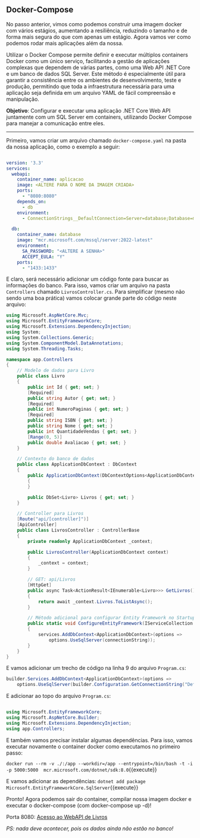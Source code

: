 ## Docker-Compose

No passo anterior, vimos como podemos construir uma imagem docker com vários estágios, aumentando a resiliência, reduzindo o tamanho e de forma mais segura do que com apenas um estágio. Agora vamos ver como podemos rodar mais aplicações além da nossa.

Utilizar o Docker Compose permite definir e executar múltiplos containers Docker como um único serviço, facilitando a gestão de aplicações complexas que dependem de várias partes, como uma Web API .NET Core e um banco de dados SQL Server. Este método é especialmente útil para garantir a consistência entre os ambientes de desenvolvimento, teste e produção, permitindo que toda a infraestrutura necessária para uma aplicação seja definida em um arquivo YAML de fácil compreensão e manipulação.

**Objetivo**: Configurar e executar uma aplicação .NET Core Web API juntamente com um SQL Server em containers, utilizando Docker Compose para manejar a comunicação entre eles.

---

Primeiro, vamos criar um arquivo chamado `docker-compose.yaml` na pasta da nossa aplicação, como o exemplo a seguir:

```yaml

version: '3.3'
services:
  webapi:
    container_name: aplicacao
    image: <ALTERE PARA O NOME DA IMAGEM CRIADA>
    ports:
      - "8080:8080"
    depends_on:
      - db
    environment:
      - ConnectionStrings__DefaultConnection=Server=database;Database=master;User=sa;Password=<ALTERE A SENHA>;Encrypt=false;

  db:
    container_name: database
    image: "mcr.microsoft.com/mssql/server:2022-latest"
    environment:
      SA_PASSWORD: "<ALTERE A SENHA>"
      ACCEPT_EULA: "Y"
    ports:
      - "1433:1433"

```

E claro, será necessário adicionar um código fonte para buscar as informações do banco. Para isso, vamos criar um arquivo na pasta `Controllers` chamado `LivrosController.cs`. Para simplificar (mesmo não sendo uma boa prática) vamos colocar grande parte do código neste arquivo:

```cs
using Microsoft.AspNetCore.Mvc;
using Microsoft.EntityFrameworkCore;
using Microsoft.Extensions.DependencyInjection;
using System;
using System.Collections.Generic;
using System.ComponentModel.DataAnnotations;
using System.Threading.Tasks;

namespace app.Controllers
{
    // Modelo de dados para Livro
    public class Livro
    {
        public int Id { get; set; }
        [Required]
        public string Autor { get; set; }
        [Required]
        public int NumeroPaginas { get; set; }
        [Required]
        public string ISBN { get; set; }
        public string Nome { get; set; }
        public int QuantidadeVendas { get; set; }
        [Range(0, 5)]
        public double Avaliacao { get; set; }
    }

    // Contexto do banco de dados
    public class ApplicationDbContext : DbContext
    {
        public ApplicationDbContext(DbContextOptions<ApplicationDbContext> options) : base(options)
        {
        }

        public DbSet<Livro> Livros { get; set; }
    }

    // Controller para Livros
    [Route("api/[controller]")]
    [ApiController]
    public class LivrosController : ControllerBase
    {
        private readonly ApplicationDbContext _context;

        public LivrosController(ApplicationDbContext context)
        {
            _context = context;
        }

        // GET: api/Livros
        [HttpGet]
        public async Task<ActionResult<IEnumerable<Livro>>> GetLivros()
        {
            return await _context.Livros.ToListAsync();
        }

        // Método adicional para configurar Entity Framework no Startup.cs
        public static void ConfigureEntityFramework(IServiceCollection services, string connectionString)
        {
            services.AddDbContext<ApplicationDbContext>(options =>
                options.UseSqlServer(connectionString));
        }
    }
}
```

E vamos adicionar um trecho de código na linha 9 do arquivo `Program.cs`:

```cs
builder.Services.AddDbContext<ApplicationDbContext>(options =>
    options.UseSqlServer(builder.Configuration.GetConnectionString("DefaultConnection")));

```

E adicionar ao topo do arquivo `Program.cs`:
```cs

using Microsoft.EntityFrameworkCore;
using Microsoft.AspNetCore.Builder;
using Microsoft.Extensions.DependencyInjection;
using app.Controllers;

```

E também vamos precisar instalar algumas dependências. Para isso, vamos executar novamente o container docker como executamos no primeiro passo:

`docker run --rm -v ./:/app --workdir=/app --entrypoint=/bin/bash -t -i -p 5000:5000  mcr.microsoft.com/dotnet/sdk:8.0`{{execute}}

E vamos adicionar as dependências:
`dotnet add package Microsoft.EntityFrameworkCore.SqlServer`{{execute}}

Pronto! Agora podemos sair do container, compilar nossa imagem docker e executar o docker-compose (com docker-compose up -d)!

Porta 8080: [Acesso ao WebAPI de Livros]({{TRAFFIC_HOST1_8080}}/api/Livros)

*PS: nada deve acontecer, pois os dados ainda não estão no banco!*